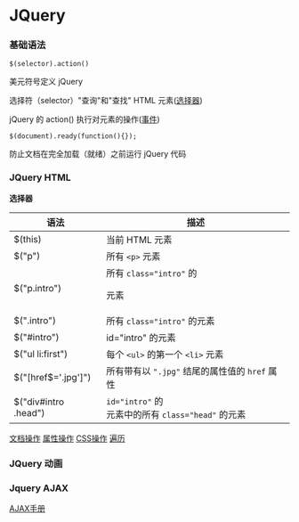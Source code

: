 # JQuery

### 基础语法
`$(selector).action()`

美元符号定义 jQuery

选择符（selector）"查询"和"查找" HTML 元素([选择器](http://www.w3school.com.cn/jquery/jquery_ref_selectors.asp))

jQuery 的 action() 执行对元素的操作([事件](http://www.w3school.com.cn/jquery/jquery_ref_events.asp))

`$(document).ready(function(){});`

防止文档在完全加载（就绪）之前运行 jQuery 代码

### JQuery HTML

**选择器**

|语法|	描述|
|---|---|
|$(this)	|当前 HTML 元素|
|$("p")	|所有 `<p>` 元素|
|$("p.intro")	|所有 `class="intro"` 的 <p> 元素|
|$(".intro")	|所有 `class="intro"` 的元素|
|$("#intro")	|id="intro" 的元素|
|$("ul li:first")	|每个 	`<ul>` 的第一个 `<li>` 元素|
|$("[href$='.jpg']")	|所有带有以 `".jpg"` 结尾的属性值的 	`href` 属性|
|$("div#intro .head")	|`id="intro"` 的 <div> 元素中的所有 `class="head"` 的元素|

[文档操作](http://www.w3school.com.cn/jquery/jquery_ref_manipulation.asp)
[属性操作](http://www.w3school.com.cn/jquery/jquery_ref_attributes.asp)
[CSS操作](http://www.w3school.com.cn/jquery/jquery_ref_css.asp)
[遍历](http://www.w3school.com.cn/jquery/jquery_ref_traversing.asp)

### JQuery 动画

### Jquery AJAX

[AJAX手册](http://www.w3school.com.cn/jquery/jquery_ref_ajax.asp)


